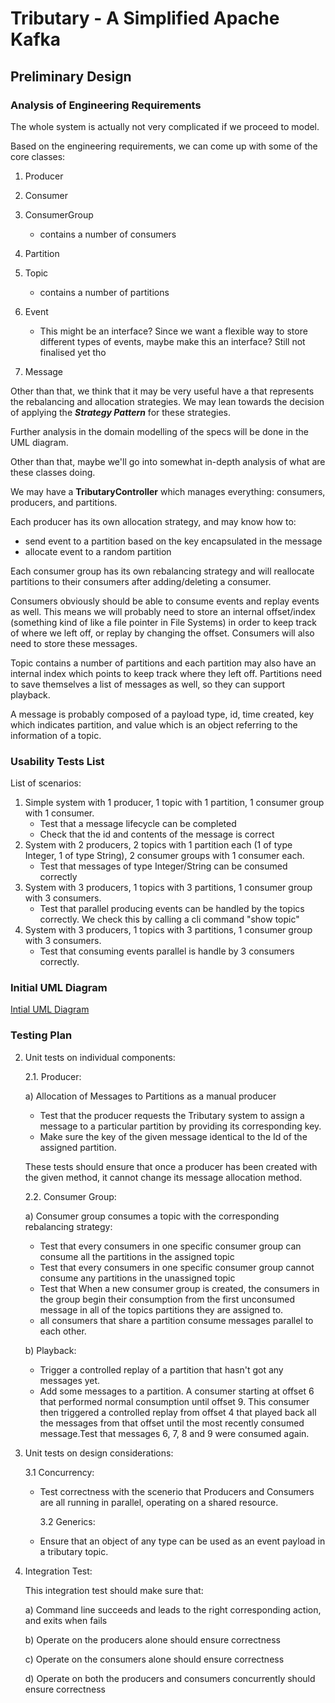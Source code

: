 # Tributary - A Simplified Apache Kafka

## Preliminary Design

### Analysis of Engineering Requirements

The whole system is actually not very complicated if we proceed to model.

Based on the engineering requirements, we can come up with some of the core classes:

1. Producer
2. Consumer

3. ConsumerGroup

   - contains a number of consumers

4. Partition
5. Topic
   - contains a number of partitions
6. Event
   - This might be an interface? Since we want a flexible way to store different types of events, maybe make this an interface? Still not finalised yet tho
7. Message

Other than that, we think that it may be very useful have a that represents the rebalancing and allocation strategies. We may lean towards the decision of applying the **_Strategy Pattern_** for these strategies.

Further analysis in the domain modelling of the specs will be done in the UML diagram.

Other than that, maybe we'll go into somewhat in-depth analysis of what are these classes doing.

We may have a **TributaryController** which manages everything: consumers, producers, and partitions.

Each producer has its own allocation strategy, and may know how to:

- send event to a partition based on the key encapsulated in the message
- allocate event to a random partition

Each consumer group has its own rebalancing strategy and will reallocate partitions to their consumers after adding/deleting a consumer.

Consumers obviously should be able to consume events and replay events as well. This means we will probably need to store an internal offset/index (something kind of like a file pointer in File Systems) in order to keep track of where we left off, or replay by changing the offset. Consumers will also need to store these messages.

Topic contains a number of partitions and each partition may also have an internal index which points to keep track where they left off. Partitions need to save themselves a list of messages as well, so they can support playback.

A message is probably composed of a payload type, id, time created, key which indicates partition, and value which is an object referring to the information of a topic.

### Usability Tests List

List of scenarios:

1. Simple system with 1 producer, 1 topic with 1 partition, 1 consumer group with 1 consumer.
   - Test that a message lifecycle can be completed
   - Check that the id and contents of the message is correct
2. System with 2 producers, 2 topics with 1 partition each (1 of type Integer, 1 of type String), 2 consumer groups with 1 consumer each.
   - Test that messages of type Integer/String can be consumed correctly
3. System with 3 producers, 1 topics with 3 partitions, 1 consumer group with 3 consumers.
   - Test that parallel producing events can be handled by the topics correctly. We check this by calling a cli command "show topic"
4. System with 3 producers, 1 topics with 3 partitions, 1 consumer group with 3 consumers.
   - Test that consuming events parallel is handle by 3 consumers correctly.

### Initial UML Diagram

[Intial UML Diagram](InitialTributaryUML.pdf)

### Testing Plan

2. Unit tests on individual components:

   2.1. Producer:

   a) Allocation of Messages to Partitions as a manual producer

   - Test that the producer requests the Tributary system to assign a message to a particular partition by providing its corresponding key.
   - Make sure the key of the given message identical to the Id of the assigned partition.

   These tests should ensure that once a producer has been created with the given method, it cannot change its message allocation method.

   2.2. Consumer Group:

   a) Consumer group consumes a topic with the corresponding rebalancing strategy:

   - Test that every consumers in one specific consumer group can consume all the partitions in the assigned topic
   - Test that every consumers in one specific consumer group cannot consume any partitions in the unassigned topic
   - Test that When a new consumer group is created, the consumers in the group begin their consumption from the first unconsumed message in all of the topics partitions they are assigned to.
   - all consumers that share a partition consume messages parallel to each other.

   b) Playback:

   - Trigger a controlled replay of a partition that hasn't got any messages yet.
   - Add some messages to a partition. A consumer starting at offset 6 that performed normal consumption until offset 9. This consumer then triggered a controlled replay from offset 4 that played back all the messages from that offset until the most recently consumed message.Test that messages 6, 7, 8 and 9 were consumed again.

3. Unit tests on design considerations:

   3.1 Concurrency:

   - Test correctness with the scenerio that Producers and Consumers are all running in parallel, operating on a shared resource.

     3.2 Generics:

   - Ensure that an object of any type can be used as an event payload in a tributary topic.

4. Integration Test:

   This integration test should make sure that:

   a) Command line succeeds and leads to the right corresponding action, and exits when fails

   b) Operate on the producers alone should ensure correctness

   c) Operate on the consumers alone should ensure correctness

   d) Operate on both the producers and consumers concurrently should ensure correctness
